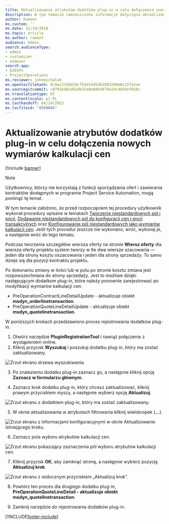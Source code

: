 ```yaml
---
title: Aktualizowanie atrybutów dodatków plug-in w celu dołączenia nowych wymiarów kalkulacji cen
description: W tym temacie zamieszczono informacje dotyczące aktualizowania atrybutów dodatków plug-in o wymiary kalkulacji cen.
author: Rumant
ms.custom: ''
ms.date: 11/19/2018
ms.topic: article
ms.author: rumant
audience: Admin
search.audienceType:
- admin
- customizer
- enduser
search.app:
- D365PS
- ProjectOperations
ms.reviewer: johnmichalak
ms.openlocfilehash: 0c9ac219dd19cf5dd14d54b199329de0c15fe2ae
ms.sourcegitcommit: c0792bd65d92db25e0e8864879a19c4b93efb10c
ms.translationtype: HT
ms.contentlocale: pl-PL
ms.lasthandoff: 04/14/2022
ms.locfileid: "8580884"
---
```

# <a name="update-plug-in-attributes-to-include-new-pricing-dimensions"></a>Aktualizowanie atrybutów dodatków plug-in w celu dołączenia nowych wymiarów kalkulacji cen

[!include [banner](../includes/psa-now-project-operations.md)]

> [!NOTE]
> Użytkownicy, którzy nie korzystają z funkcji sporządzania ofert i zawierania kontraktów dostępnych w programie Project Service Automation, mogą pominąć tę temat.

W tym temacie założono, że przed rozpoczęciem tej procedury użytkownik wykonał procedury opisane w tematach [Tworzenie niestandardowych pól i encji](create-custom-fields-entities.md), [Dodawanie niestandardowych pól do konfiguracji cen i encji transakcyjnych](field-references.md) oraz [Konfigurowanie pól niestandardowych jako wymiarów kalkulacji cen](set-up-pricing-dimensions.md). Jeśli tych procedur jeszcze nie wykonano, wróć, wykonaj je, a następnie wróć do tego tematu.

Podczas tworzenia szczegółów wiersza oferty na stronie **Wiersz oferty** dla wiersza oferty projektu system tworzy w tle dwa wiersze szacowania — jeden dla strony kosztu oszacowania i jeden dla strony sprzedaży. To samo dzieje się dla pozycji kontraktu projektu.

Po dokonaniu zmiany w ilości lub w polu po stronie kosztu zmiana jest rozpowszechniana do strony sprzedaży. Jest to możliwe dzięki następującym dodatkom plug-in, które należy ponownie zarejestrować po modyfikacji wymiarów kalkulacji cen.

- PreOperationContractLineDetailUpdate - aktualizuje obiekt **msdyn_orderlinetransaction**.
- PreOperationQuoteLineDetailUpdate - aktualizuje obiekt **msdyn_quotelinetransaction**.

W poniższych krokach przedstawiono proces rejestrowania dodatków plug-in.

1. Otwórz narzędzie **PluginRegistrationTool** i nawiąż połączenie z wystąpieniem online.
2. Kliknij przycisk **Wyszukaj** i poszukaj dodatku plug-in, który ma zostać zaktualizowany.

 ![Zrzut ekranu drzewa wyszukiwania.](media/PRT-1.png)

3. Po znalezieniu dodatku plug-in zaznacz go, a następnie kliknij opcję **Zaznacz w formularzu głównym**.

4. Zaznacz krok dodatku plug-in, który chcesz zaktualizować, kliknij prawym przyciskiem myszy, a następnie wybierz opcję **Aktualizuj**.

 ![Zrzut ekranu z dodatkiem plug-in, który ma zostać zaktualizowany.](media/PRT-2.png)
 
5. W oknie aktualizowania w atrybutach filtrowania kliknij wielokropek (**...**).

 ![Zrzut ekranu z informacjami konfiguracyjnymi w oknie Aktualizowanie istniejącego kroku.](media/PRT-3.png)
 
6. Zaznacz pola wyboru atrybutów kalkulacji cen.

 ![Zrzut ekranu pokazujący zaznaczenia pól wyboru atrybutów kalkulacji cen.](media/PRT-4.png)

7. Kliknij przycisk **OK**, aby zamknąć stronę, a następnie wybierz pozycję **Aktualizuj krok**.

 ![Zrzut ekranu z widocznym przyciskiem „Aktualizuj krok”.](media/PRT-5.png)
 
8. Powtórz ten proces dla drugiego dodatku plug-in, **PreOperationQuoteLineDetail - aktualizuje obiekt msdyn_quotelinetransaction**.

9. Zamknij narzędzie do rejestrowania dodatków plug-in.



[!INCLUDE[footer-include](../includes/footer-banner.md)]
